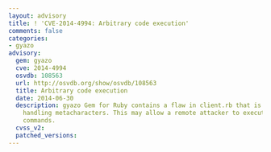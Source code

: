 ```yaml
---
layout: advisory
title: ! 'CVE-2014-4994: Arbitrary code execution'
comments: false
categories:
- gyazo
advisory:
  gem: gyazo
  cve: 2014-4994
  osvdb: 108563
  url: http://osvdb.org/show/osvdb/108563
  title: Arbitrary code execution
  date: 2014-06-30
  description: gyazo Gem for Ruby contains a flaw in client.rb that is triggered when
    handling metacharacters. This may allow a remote attacker to execute arbitrary
    commands.
  cvss_v2: 
  patched_versions: 
---
```

